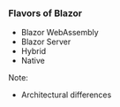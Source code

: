 ### Flavors of Blazor

- Blazor WebAssembly
- Blazor Server
- Hybrid
- Native

Note:

- Architectural differences